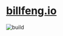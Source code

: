 # [billfeng.io](https://billfeng.io)

![build](https://travis-ci.org/bill-feng/billfeng.io.svg?branch=master)
